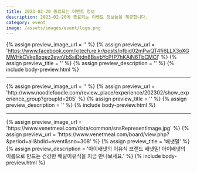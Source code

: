 ```yaml
---
title: 2023-02-20 종료되는 이벤트 정보
description: 2023-02-20에 종료되는 이벤트 정보들을 제공합니다.
category: event
image: /assets/images/event/logo.png
---
```

{% assign preview_image_url = '' %}
{% assign preview_url = 'https://www.facebook.com/kitech.re.kr/posts/pfbid02mPwQT4fi6LLX3oXGMWHkCVkg8xgez2eynVbSsiDtdn8BsybYcPfP7hKAjN6TbCMCl' %}
{% assign preview_title = '' %}
{% assign preview_description = '' %}
{% include body-preview.html %}
<hr>{% assign preview_image_url = '' %}
{% assign preview_url = 'http://www.noodlefoodle.com/review_place/experience/202302/show_experience_group?groupId=205' %}
{% assign preview_title = '' %}
{% assign preview_description = '' %}
{% include body-preview.html %}
<hr>{% assign preview_image_url = 'https://www.venetmeal.com/data/common/snsRepresentImage.jpg' %}
{% assign preview_url = 'https://www.venetmeal.com/board/view.php?&period=all&bdId=event&sno=308' %}
{% assign preview_title = '배냇밀' %}
{% assign preview_description = '아이배냇의 이유식 브랜드 배냇밀! 아이배냇의 이름으로 만드는 건강한 배달이유식을 지금 만나보세요.' %}
{% include body-preview.html %}